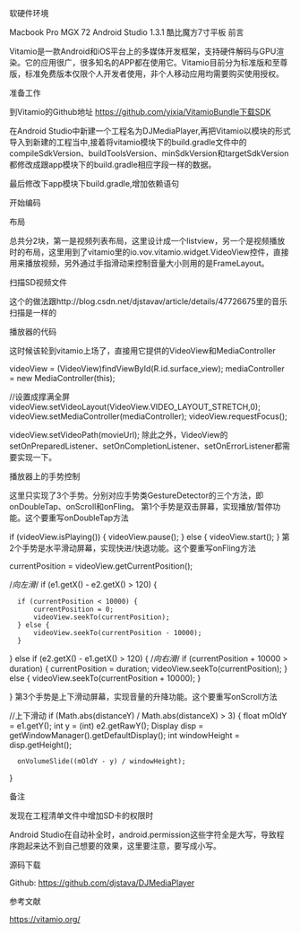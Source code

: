 软硬件环境

Macbook Pro MGX 72
Android Studio 1.3.1
酷比魔方7寸平板
前言

Vitamio是一款Android和iOS平台上的多媒体开发框架，支持硬件解码与GPU渲染。它的应用很广，很多知名的APP都在使用它。Vitamio目前分为标准版和至尊版，标准免费版本仅限个人开发者使用，非个人移动应用均需要购买使用授权。

准备工作

到Vitamio的Github地址 https://github.com/yixia/VitamioBundle下载SDK

在Android Studio中新建一个工程名为DJMediaPlayer,再把Vitamio以模块的形式导入到新建的工程当中,接着将vitamio模块下的build.gradle文件中的compileSdkVersion、buildToolsVersion、minSdkVersion和targetSdkVersion都修改成跟app模块下的build.gradle相应字段一样的数据。



最后修改下app模块下build.gradle,增加依赖语句



开始编码

布局

总共分2块，第一是视频列表布局，这里设计成一个listview，另一个是视频播放时的布局，这里用到了vitamio里的io.vov.vitamio.widget.VideoView控件，直接用来播放视频，另外通过手指滑动来控制音量大小则用的是FrameLayout。

扫描SD视频文件

这个的做法跟http://blog.csdn.net/djstavav/article/details/47726675里的音乐扫描是一样的

播放器的代码

这时候该轮到vitamio上场了，直接用它提供的VideoView和MediaController

videoView = (VideoView)findViewById(R.id.surface_view);
mediaController = new MediaController(this);

//设置成撑满全屏
videoView.setVideoLayout(VideoView.VIDEO_LAYOUT_STRETCH,0);
videoView.setMediaController(mediaController);
videoView.requestFocus();

videoView.setVideoPath(movieUrl);
除此之外，VideoView的setOnPreparedListener、setOnCompletionListener、setOnErrorListener都需要实现一下。

播放器上的手势控制

这里只实现了3个手势。分别对应手势类GestureDetector的三个方法，即onDoubleTap、onScroll和onFling。 第1个手势是双击屏幕，实现播放/暂停功能。这个要重写onDoubleTap方法

if (videoView.isPlaying()) {
    videoView.pause();
} else {
   videoView.start();
}
第2个手势是水平滑动屏幕，实现快进/快退功能。这个要重写onFling方法

currentPosition = videoView.getCurrentPosition();

  /*向左滑*/
  if (e1.getX() - e2.getX() > 120) {

      if (currentPosition < 10000) {
          currentPosition = 0;
          videoView.seekTo(currentPosition);
      } else {
          videoView.seekTo(currentPosition - 10000);
      }

  } else if (e2.getX() - e1.getX() > 120) {
  /*向右滑*/
      if (currentPosition + 10000 > duration) {
          currentPosition = duration;
          videoView.seekTo(currentPosition);
      } else {
          videoView.seekTo(currentPosition + 10000);
      }

  }
第3个手势是上下滑动屏幕，实现音量的升降功能。这个要重写onScroll方法

 //上下滑动
  if (Math.abs(distanceY) / Math.abs(distanceX) > 3) {
      float mOldY = e1.getY();
      int y = (int) e2.getRawY();
      Display disp = getWindowManager().getDefaultDisplay();
      int windowHeight = disp.getHeight();

      onVolumeSlide((mOldY - y) / windowHeight);
  }





备注

发现在工程清单文件中增加SD卡的权限时

<uses-permission android:name="android.permission.WRITE_EXTERNAL_STORAGE" />
<uses-permission android:name="android.permission.READ_EXTERNAL_STORAGE" />
Android Studio在自动补全时，android.permission这些字符全是大写，导致程序跑起来达不到自己想要的效果，这里要注意，要写成小写。

源码下载

Github:
https://github.com/djstava/DJMediaPlayer

参考文献

https://vitamio.org/